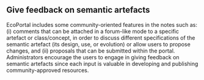 ## Give feedback on semantic artefacts
EcoPortal includes some community-oriented features in the notes such as: (i) comments that can be attached in a forum-like mode to a specific artefact or class/concept, in order to discuss different specifications of the semantic artefact (its design, use, or evolution) or allow users to propose changes, and (ii) proposals that can be submitted within the portal.
Administrators encourage the users to engage in giving feedback on semantic artefacts since each input is valuable in developing and publishing community-approved resources.
